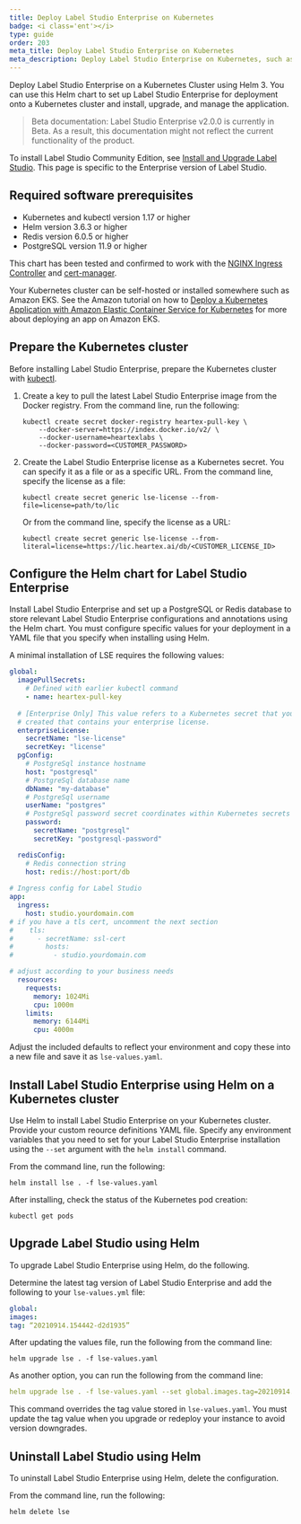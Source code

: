 ```yaml
---
title: Deploy Label Studio Enterprise on Kubernetes
badge: <i class='ent'></i>
type: guide
order: 203
meta_title: Deploy Label Studio Enterprise on Kubernetes
meta_description: Deploy Label Studio Enterprise on Kubernetes, such as on Amazon Elastic Container Service for Kubernetes, to create machine learning and data science projects in a scalable containerized environment. 
---
```


Deploy Label Studio Enterprise on a Kubernetes Cluster using Helm 3. You can use this Helm chart to set up Label Studio Enterprise for deployment onto a Kubernetes cluster and install, upgrade, and manage the application. 

> Beta documentation: Label Studio Enterprise v2.0.0 is currently in Beta. As a result, this documentation might not reflect the current functionality of the product.

<div class="enterprise"><p>
To install Label Studio Community Edition, see <a href="install.html">Install and Upgrade Label Studio</a>. This page is specific to the Enterprise version of Label Studio.
</p></div>

## Required software prerequisites

- Kubernetes and kubectl version 1.17 or higher
- Helm version 3.6.3 or higher
- Redis version 6.0.5 or higher
- PostgreSQL version 11.9 or higher

This chart has been tested and confirmed to work with the [NGINX Ingress Controller](https://kubernetes.github.io/ingress-nginx/) and [cert-manager](https://cert-manager.io/docs/).

Your Kubernetes cluster can be self-hosted or installed somewhere such as Amazon EKS. See the Amazon tutorial on how to [Deploy a Kubernetes Application with Amazon Elastic Container Service for Kubernetes](https://aws.amazon.com/getting-started/hands-on/deploy-kubernetes-app-amazon-eks/) for more about deploying an app on Amazon EKS.

## Prepare the Kubernetes cluster

Before installing Label Studio Enterprise, prepare the Kubernetes cluster with [kubectl](https://kubernetes.io/docs/reference/kubectl/). 

1. Create a key to pull the latest Label Studio Enterprise image from the Docker registry. From the command line, run the following:
    ```shell
    kubectl create secret docker-registry heartex-pull-key \
        --docker-server=https://index.docker.io/v2/ \
        --docker-username=heartexlabs \
        --docker-password=<CUSTOMER_PASSWORD>
    ```
2. Create the Label Studio Enterprise license as a Kubernetes secret. You can specify it as a file or as a specific URL. 
   From the command line, specify the license as a file:
   ```shell
   kubectl create secret generic lse-license --from-file=license=path/to/lic
   ```
   Or from the command line, specify the license as a URL:
   ```shell
   kubectl create secret generic lse-license --from-literal=license=https://lic.heartex.ai/db/<CUSTOMER_LICENSE_ID>
   ```

## Configure the Helm chart for Label Studio Enterprise

Install Label Studio Enterprise and set up a PostgreSQL or Redis database to store relevant Label Studio Enterprise configurations and annotations using the Helm chart. You must configure specific values for your deployment in a YAML file that you specify when installing using Helm.


A minimal installation of LSE requires the following values:

```yaml
global:
  imagePullSecrets:
    # Defined with earlier kubectl command
    - name: heartex-pull-key
  
  # [Enterprise Only] This value refers to a Kubernetes secret that you 
  # created that contains your enterprise license.
  enterpriseLicense:
    secretName: "lse-license"
    secretKey: "license"
  pgConfig:
    # PostgreSql instance hostname
    host: "postgresql"
    # PostgreSql database name
    dbName: "my-database"
    # PostgreSql username
    userName: "postgres"
    # PostgreSql password secret coordinates within Kubernetes secrets 
    password:
      secretName: "postgresql"
      secretKey: "postgresql-password"

  redisConfig:
    # Redis connection string
    host: redis://host:port/db
  
# Ingress config for Label Studio
app:
  ingress:
    host: studio.yourdomain.com
# if you have a tls cert, uncomment the next section
#    tls:
#      - secretName: ssl-cert
#        hosts:
#          - studio.yourdomain.com

# adjust according to your business needs
  resources:
    requests:
      memory: 1024Mi
      cpu: 1000m
    limits:
      memory: 6144Mi
      cpu: 4000m
```

Adjust the included defaults to reflect your environment and copy these into a new file and save it as `lse-values.yaml`. 


## Install Label Studio Enterprise using Helm on a Kubernetes cluster

Use Helm to install Label Studio Enterprise on your Kubernetes cluster. Provide your custom reource definitions YAML file. Specify any environment variables that you need to set for your Label Studio Enterprise installation using the `--set` argument with the `helm install` command.

From the command line, run the following:
```shell
helm install lse . -f lse-values.yaml
```

After installing, check the status of the Kubernetes pod creation:
```shell
kubectl get pods
```

## Upgrade Label Studio using Helm
To upgrade Label Studio Enterprise using Helm, do the following.

Determine the latest tag version of Label Studio Enterprise and add the following to your `lse-values.yml` file: 
```yaml
global:
images:
tag: “20210914.154442-d2d1935”
```
After updating the values file, run the following from the command line:
```shell
helm upgrade lse . -f lse-values.yaml
```

As another option, you can run the following from the command line:
```yaml
helm upgrade lse . -f lse-values.yaml --set global.images.tag=20210914.154442-d2d1935
```
This command overrides the tag value stored in `lse-values.yaml`. You must update the tag value when you upgrade or redeploy your instance to avoid version downgrades.

## Uninstall Label Studio using Helm

To uninstall Label Studio Enterprise using Helm, delete the configuration.

From the command line, run the following:
```shell
helm delete lse
```